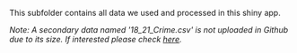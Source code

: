 This subfolder contains all data we used and processed in this shiny app. 

*Note: A secondary data named '18_21_Crime.csv' is not uploaded in Github due to its size. If interested please check [here](https://data.cityofnewyork.us/Public-Safety/NYPD-Arrest-Data-Year-to-Date-/uip8-fykc).*
